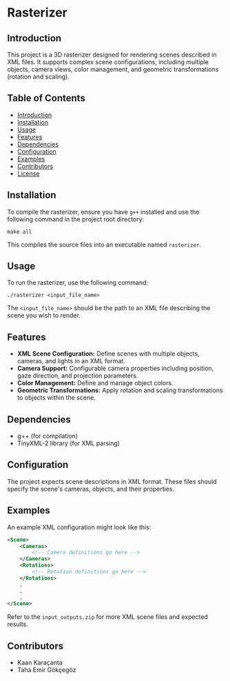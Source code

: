 # Rasterizer

## Introduction
This project is a 3D rasterizer designed for rendering scenes described in XML files. It supports complex scene configurations, including multiple objects, camera views, color management, and geometric transformations (rotation and scaling).

## Table of Contents
- [Introduction](#introduction)
- [Installation](#installation)
- [Usage](#usage)
- [Features](#features)
- [Dependencies](#dependencies)
- [Configuration](#configuration)
- [Examples](#examples)
- [Contributors](#contributors)
- [License](#license)

## Installation
To compile the rasterizer, ensure you have `g++` installed and use the following command in the project root directory:
```
make all
```
This compiles the source files into an executable named `rasterizer`.

## Usage
To run the rasterizer, use the following command:
```
./rasterizer <input_file_name>
```
The `<input_file_name>` should be the path to an XML file describing the scene you wish to render.

## Features
- **XML Scene Configuration:** Define scenes with multiple objects, cameras, and lights in an XML format.
- **Camera Support:** Configurable camera properties including position, gaze direction, and projection parameters.
- **Color Management:** Define and manage object colors.
- **Geometric Transformations:** Apply rotation and scaling transformations to objects within the scene.

## Dependencies
- g++ (for compilation)
- TinyXML-2 library (for XML parsing)

## Configuration
The project expects scene descriptions in XML format. These files should specify the scene's cameras, objects, and their properties.

## Examples
An example XML configuration might look like this:
```xml
<Scene>
    <Cameras>
        <!-- Camera definitions go here -->
    </Cameras>
    <Rotations>
        <!-- Rotation definitions go here -->
    </Rotations>
    .
    .
    .
</Scene>
```
Refer to the `input_outputs.zip` for more XML scene files and expected results.

## Contributors
- Kaan Karaçanta
- Taha Emir Gökçegöz
